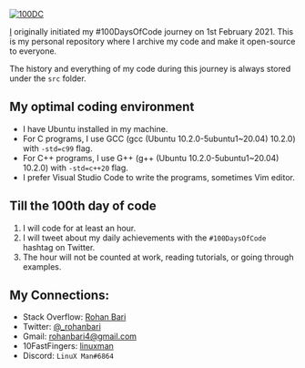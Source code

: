 [![100DC](https://i.postimg.cc/CLV2MqZ1/100DC.png)](https://postimg.cc/vD3h3DtF)

[I](https://github.com/rohanbari) originally initiated my #100DaysOfCode journey on 1st February 2021.
This is my personal repository where I archive my code and make it open-source to everyone.

The history and everything of my code during this journey is always stored under the `src` folder.

## My optimal coding environment

  - I have Ubuntu installed in my machine.
  - For C programs, I use GCC (gcc (Ubuntu 10.2.0-5ubuntu1~20.04) 10.2.0) with `-std=c99` flag.
  - For C++ programs, I use G++ (g++ (Ubuntu 10.2.0-5ubuntu1~20.04) 10.2.0) with `-std=c++20` flag.
  - I prefer Visual Studio Code to write the programs, sometimes Vim editor.

## Till the 100th day of code

  1. I will code for at least an hour.
  2. I will tweet about my daily achievements with the `#100DaysOfCode` hashtag on Twitter.
  3. The hour will not be counted at work, reading tutorials, or going through examples.

## My Connections:

  * Stack Overflow: [Rohan Bari](https://stackoverflow.com/users/11471113/rohan-bari)
  * Twitter: [@_rohanbari](https://twitter.com/_rohanbari)
  * Gmail: [rohanbari4@gmail.com](rohanbari4@gmail.com)
  * 10FastFingers: [linuxman](https://10fastfingers.com/user/2026399/)
  * Discord: `LinuX Man#6864`

